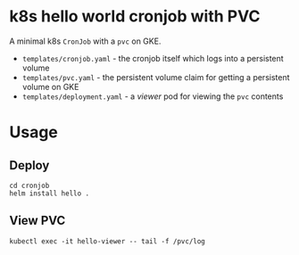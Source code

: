k8s hello world cronjob with PVC
================================

A minimal k8s `CronJob` with a `pvc` on GKE.
* `templates/cronjob.yaml` - the cronjob itself which logs into a persistent volume
* `templates/pvc.yaml` - the persistent volume claim for getting a persistent volume on GKE
* `templates/deployment.yaml` - a _viewer_ pod for viewing the `pvc` contents

# Usage

## Deploy
```
cd cronjob
helm install hello .
```
## View PVC
```
kubectl exec -it hello-viewer -- tail -f /pvc/log
```